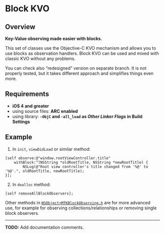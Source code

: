 Block KVO
=========

Overview
--------

**Key-Value observing made easier with blocks.**

This set of classes use the Objective-C KVO mechanism and allows you to use blocks as observation handlers.
Block KVO can be used and mixed with classic KVO without any problems.

You can check also “redesigned” version on separate branch. It is not properly tested, but it takes different approach and simplifies things even more.

Requirements
-------------
  - **iOS 4 and greater**
  - using source files: **ARC enabled**
  - using library: **`-ObjC` and `-all_load` as _Other Linker Flags_ in Build Settings**


Example
-------

  1. In `init`, `viewDidLoad` or similar method:
  
```objc
[self observe:@"window.rootViewController.title"
    withBlock:^(NSString *oldRootTitle, NSString *newRootTitle) {
        NSLog(@"Root view controller's title changed from '%@' to '%@'.", oldRootTitle, newRootTitle);
}];
```

  2. In `dealloc` method:

```objc
[self removeAllBlockObservers];
````

Other methods in [`NSObject+MTKBlockObserving.h`](/blob/master/BlockObserving/NSObject%2BMTKBlockObserving.h) are for more advanced use, for example for observing collections/relationships or removing single block observers.

---------

**TODO:** Add documentation comments.
